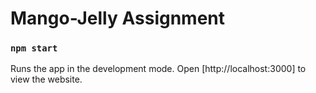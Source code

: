 # Mango-Jelly Assignment

### `npm start`

Runs the app in the development mode.
Open [http://localhost:3000] to view the website.
